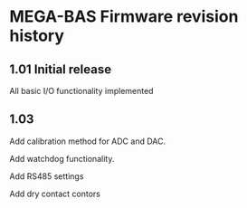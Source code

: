 # MEGA-BAS Firmware revision history

## 1.01 Initial release 
All basic I/O functionality implemented 

## 1.03 
Add calibration method for ADC and DAC.

Add watchdog functionality.

Add RS485 settings

Add dry contact contors
